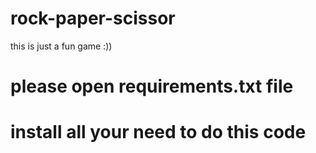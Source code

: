 # rock-paper-scissor
this is just a fun game :))

# please open requirements.txt file
# install all your need to do this code

